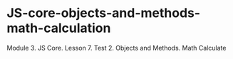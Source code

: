 # JS-core-objects-and-methods-math-calculation
Module 3. JS Core. Lesson 7. Test 2. Objects and Methods. Math Calculate
